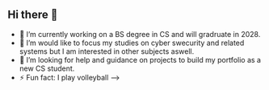 ## Hi there 👋

- 🔭 I’m currently working on a BS degree in CS and will gradruate in 2028.
- 🌱 I’m would like to focus my studies on cyber swecurity and related systems but I am interested in other subjects aswell.
- 🤔 I’m looking for help and guidance on projects to build my portfolio as a new CS student.
- ⚡ Fun fact: I play volleyball
-->

